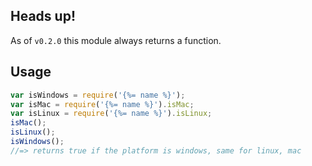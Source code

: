 ## Heads up!

As of `v0.2.0` this module always returns a function. 

## Usage

```js
var isWindows = require('{%= name %}');
var isMac = require('{%= name %}').isMac;
var isLinux = require('{%= name %}').isLinux;
isMac();
isLinux();
isWindows();
//=> returns true if the platform is windows, same for linux, mac
```
